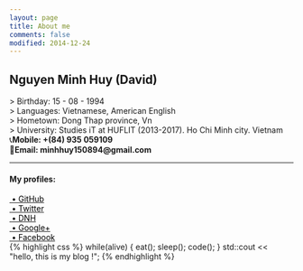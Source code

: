 ```yaml
---
layout: page
title: About me
comments: false
modified: 2014-12-24
---
```

<h2>Nguyen Minh Huy (David)</h2>
> Birthday: 15 - 08 - 1994<br>
> Languages: Vietnamese, American English<br>
> Hometown: Dong Thap province, Vn<br>
> University: Studies iT at HUFLIT (2013-2017). Ho Chi Minh city. Vietnam<br>
&#128222;<b>Mobile: +(84) 935 059109</b><br>
&#128231;<b>Email: minhhuy150894@gmail.com</b><br>

<hr>
<h4> My profiles: </h4>
<a href="http://github.com/minhhuy150894"><font color="black">&nbsp;&bull;&nbsp;GitHub</font></a><br>
<a href="https://twitter.com/david15894"><font color="black">&nbsp;&bull;&nbsp;Twitter</font></a><br>
<a href="http://daynhauhoc.com/users/david15894"><font color="black">&nbsp;&bull;&nbsp;DNH</font></a><br>
<a href="https://plus.google.com/u/0/+HuyNguyenMinhStormChaser"><font color="black">&nbsp;&bull;&nbsp;Google+</font></a><br>
<a href="http://www.facebook.com/david15894"><font color="black">&nbsp;&bull;&nbsp;Facebook</font></a>
<br>
{% highlight css %}
while(alive) {
    eat();
    sleep();
    code();
}
std::cout << "hello, this is my blog !";
{% endhighlight %}
